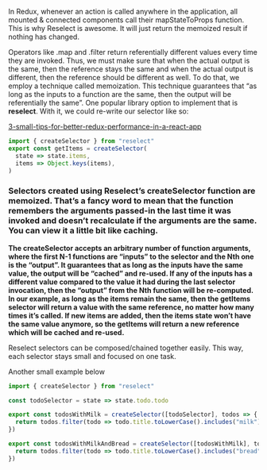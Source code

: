 In Redux, whenever an action is called anywhere in the application, all mounted & connected components call their mapStateToProps function. This is why Reselect is awesome. It will just return the memoized result if nothing has changed.

Operators like .map and .filter return referentially different values every time they are invoked. Thus, we must make sure that when the actual output is the same, then the reference stays the same and when the actual output is different, then the reference should be different as well. To do that, we employ a technique called memoization. This technique guarantees that “as long as the inputs to a function are the same, then the output will be referentially the same”. One popular library option to implement that is **reselect**. With it, we could re-write our selector like so:

[3-small-tips-for-better-redux-performance-in-a-react-app](https://itnext.io/3-small-tips-for-better-redux-performance-in-a-react-app-9cde549df6af)

```js
import { createSelector } from "reselect"
export const getItems = createSelector(
  state => state.items,
  items => Object.keys(items),
)
```

### Selectors created using Reselect’s createSelector function are memoized. That’s a fancy word to mean that the function remembers the arguments passed-in the last time it was invoked and doesn’t recalculate if the arguments are the same. You can view it a little bit like caching.

**The createSelector accepts an arbitrary number of function arguments, where the first N-1 functions are “inputs” to the selector and the Nth one is the “output”. It guarantees that as long as the inputs have the same value, the output will be “cached” and re-used. If any of the inputs has a different value compared to the value it had during the last selector invocation, then the “output” from the Nth function will be re-computed. In our example, as long as the items remain the same, then the getItems selector will return a value with the same reference, no matter how many times it’s called. If new items are added, then the items state won’t have the same value anymore, so the getItems will return a new reference which will be cached and re-used.**

Reselect selectors can be composed/chained together easily. This way, each selector stays small and focused on one task.

Another small example below

```js
import { createSelector } from "reselect"

const todoSelector = state => state.todo.todo

export const todosWithMilk = createSelector([todoSelector], todos => {
  return todos.filter(todo => todo.title.toLowerCase().includes("milk"))
})

export const todosWithMilkAndBread = createSelector([todosWithMilk], todos => {
  return todos.filter(todo => todo.title.toLowerCase().includes("bread"))
})
```
